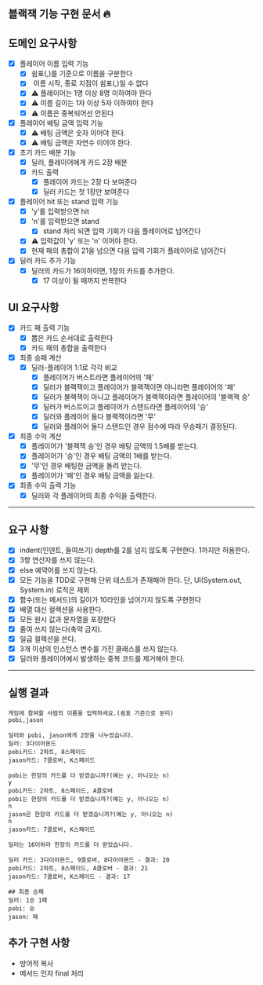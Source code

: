 ## 블랙잭 기능 구현 문서 🔥

## 도메인 요구사항

- [x] 플레이어 이름 입력 기능
    - [x] 쉼표(,)를 기준으로 이름을 구분한다
    - [x] ️ 이름 시작, 종료 지점이 쉼표(,)일 수 없다
    - [x] ⚠️ 플레이어는 1명 이상 8명 이하여야 한다
    - [x] ⚠️ 이름 길이는 1자 이상 5자 이하여야 한다
    - [x] ⚠️ 이름은 중복되어선 안된다
- [x] 플레이어 배팅 금액 입력 기능
    - [x] ⚠️ 배팅 금액은 숫자 이어야 한다.
    - [x] ⚠️ 배팅 금액은 자연수 이어야 한다.
- [x] 초기 카드 배분 기능
    - [x] 딜러, 플레이어에게 카드 2장 배분
    - [x] 카드 출력
        - [x] 플레이어 카드는 2장 다 보여준다
        - [x] 딜러 카드는 첫 1장만 보여준다
- [x] 플레이어 hit 또는 stand 입력 기능
    - [x] 'y'를 입력받으면 hit
    - [x] 'n'를 입력받으면 stand
        - [x] stand 처리 되면 입력 기회가 다음 플레이어로 넘어간다
    - [x] ⚠️ 입력값이 'y' 또는 'n' 이어야 한다.
    - [x] 현재 패의 총합이 21을 넘으면 다음 입력 기회가 플레이어로 넘어간다
- [x] 딜러 카드 추가 기능
    - [x] 딜러의 카드가 16이하이면, 1장의 카드를 추가한다.
        - [x] 17 이상이 될 때까지 반복한다

## UI 요구사항

- [x] 카드 패 출력 기능
    - [x] 뽑은 카드 순서대로 출력한다
    - [x] 카드 패의 총합을 출력한다
- [x] 최종 승패 계산
    - [x] 딜러-플레이어 1:1로 각각 비교
        - [x] 플레이어가 버스트라면 플레이어의 '패'
        - [x] 딜러가 블랙잭이고 플레이어가 블랙잭이면 아니라면 플레이어의 '패'
        - [x] 딜러가 블랙잭이 아니고 플레이어가 블랙잭이라면 플레이어의 '블랙잭 승'
        - [x] 딜러가 버스트이고 플레이어가 스탠드라면 플레이어의 '승'
        - [x] 딜러와 플레이어 둘다 블랙잭이라면 '무'
        - [x] 딜러와 플레이어 둘다 스탠드인 경우 점수에 따라 무승패가 결정된다.
- [x] 최종 수익 계산
    - [x] 플레이어가 '블랙잭 승'인 경우 배팅 금액의 1.5배를 받는다.
    - [x] 플레이어가 '승'인 경우 배팅 금액의 1배를 받는다.
    - [x] '무'인 경우 배팅한 금액을 돌려 받는다.
    - [x] 플레이어가 '패'인 경우 배팅 금액을 잃는다.
- [x] 최종 수익 출력 기능
    - [x] 딜러와 각 플레이어의 최종 수익을 출력한다.

---

## 요구 사항

- [x] indent(인덴트, 들여쓰기) depth를 2를 넘지 않도록 구현한다. 1까지만 허용한다.
- [x] 3항 연산자를 쓰지 않는다.
- [x] else 예약어를 쓰지 않는다.
- [x] 모든 기능을 TDD로 구현해 단위 테스트가 존재해야 한다. 단, UI(System.out, System.in) 로직은 제외
- [x] 함수(또는 메서드)의 길이가 10라인을 넘어가지 않도록 구현한다
- [x] 배열 대신 컬렉션을 사용한다.
- [x] 모든 원시 값과 문자열을 포장한다
- [x] 줄여 쓰지 않는다(축약 금지).
- [x] 일급 컬렉션을 쓴다.
- [x] 3개 이상의 인스턴스 변수를 가진 클래스를 쓰지 않는다.
- [x] 딜러와 플레이어에서 발생하는 중복 코드를 제거해야 한다.

---

## 실행 결과

```
게임에 참여할 사람의 이름을 입력하세요.(쉼표 기준으로 분리)
pobi,jason

딜러와 pobi, jason에게 2장을 나누었습니다.
딜러: 3다이아몬드
pobi카드: 2하트, 8스페이드
jason카드: 7클로버, K스페이드

pobi는 한장의 카드를 더 받겠습니까?(예는 y, 아니오는 n)
y
pobi카드: 2하트, 8스페이드, A클로버
pobi는 한장의 카드를 더 받겠습니까?(예는 y, 아니오는 n)
n
jason은 한장의 카드를 더 받겠습니까?(예는 y, 아니오는 n)
n
jason카드: 7클로버, K스페이드

딜러는 16이하라 한장의 카드를 더 받았습니다.

딜러 카드: 3다이아몬드, 9클로버, 8다이아몬드 - 결과: 20
pobi카드: 2하트, 8스페이드, A클로버 - 결과: 21
jason카드: 7클로버, K스페이드 - 결과: 17

## 최종 승패
딜러: 1승 1패
pobi: 승 
jason: 패
```

## 추가 구현 사항

- 방어적 복사
- 메서드 인자 final 처리
